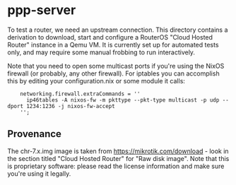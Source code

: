 # ppp-server

To test a router, we need an upstream connection. This directory
contains a derivation to download, start and configure a RouterOS
"Cloud Hosted Router" instance in a Qemu VM. It is currently
set up for automated tests only, and may require some manual
frobbing to run interactively.

Note that you need to open some multicast ports if you're using the
NixOS firewall (or probably, any other firewall). For iptables you can
accomplish this by editing your configuration.nix or some module it
calls:


```
    networking.firewall.extraCommands = ''
      ip46tables -A nixos-fw -m pkttype --pkt-type multicast -p udp --dport 1234:1236 -j nixos-fw-accept
    '';
```

## Provenance

The chr-7.x.img image is taken from https://mikrotik.com/download -
look in the section titled "Cloud Hosted Router" for "Raw disk image".
Note that this is proprietary software: please read the license
information and make sure you're using it legally.
